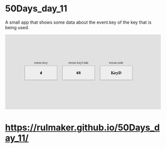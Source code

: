 # 50Days_day_11

A small app that shows some data about the event.key of the key that is being used.

![preview](https://github.com/rulmaker/50Days_day_11/blob/main/eventKey.PNG)

# https://rulmaker.github.io/50Days_day_11/
